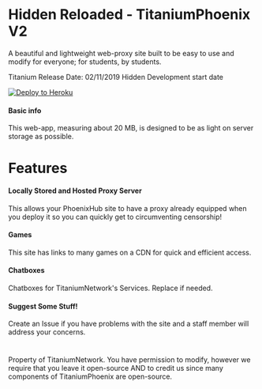 # Hidden Reloaded - TitaniumPhoenix V2

A beautiful and lightweight web-proxy site built to be easy to use and modify for everyone; for students, by students.

Titanium Release Date: 02/11/2019
Hidden Development start date

[![Deploy to Heroku](https://www.herokucdn.com/deploy/button.svg)](https://heroku.com/deploy?template=https://github.com/siuolthepic/phoenix-reborn)

#### Basic info

This web-app, measuring about 20 MB, is designed to be as light on server storage as possible.

# Features

#### Locally Stored and Hosted Proxy Server

This allows your PhoenixHub site to have a proxy already equipped when you deploy it so you can quickly get to circumventing censorship!

#### Games

This site has links to many games on a CDN for quick and efficient access.

#### Chatboxes

Chatboxes for TitaniumNetwork's Services. Replace if needed.

#### Suggest Some Stuff!
 
Create an Issue if you have problems with the site and a staff member will address your concerns.

#
Property of TitaniumNetwork. You have permission to modify, however we require that you leave it open-source AND to credit us since many components of TitaniumPhoenix are open-source.
